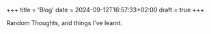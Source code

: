 +++
title = 'Blog'
date = 2024-09-12T16:57:33+02:00
draft = true
+++

Random Thoughts, and things I've learnt.
